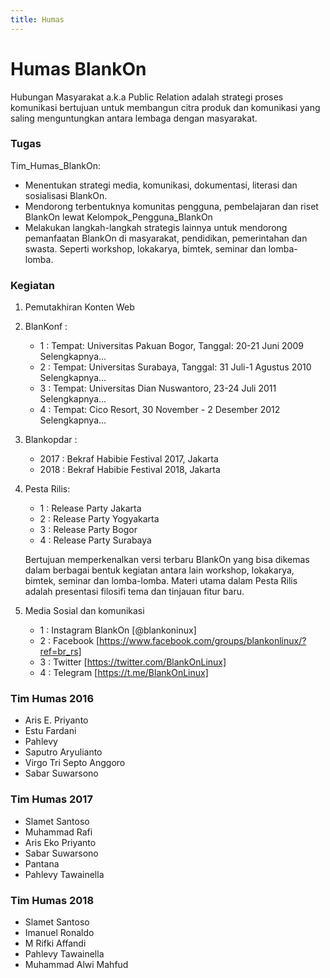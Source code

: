 ```yaml
---
title: Humas
---
```


# Humas BlankOn
Hubungan Masyarakat a.k.a Public Relation adalah strategi proses komunikasi bertujuan untuk membangun citra produk dan komunikasi yang saling menguntungkan antara lembaga dengan masyarakat.

### Tugas
​Tim_Humas_BlankOn:
* Menentukan strategi media, komunikasi, dokumentasi, literasi dan sosialisasi BlankOn.
* Mendorong terbentuknya komunitas pengguna, pembelajaran dan riset BlankOn lewat ​Kelompok_Pengguna_BlankOn
* Melakukan langkah-langkah strategis lainnya untuk mendorong pemanfaatan BlankOn di masyarakat, pendidikan, pemerintahan dan swasta. Seperti workshop, lokakarya, bimtek, seminar dan lomba-lomba.

### Kegiatan
1. Pemutakhiran Konten Web
2. BlanKonf :
    * 1 : Tempat: Universitas Pakuan Bogor, Tanggal: 20-21 Juni 2009 ​Selengkapnya…
    * 2 : Tempat: Universitas Surabaya, Tanggal: 31 Juli-1 Agustus 2010 ​Selengkapnya…
    * 3 : Tempat: Universitas Dian Nuswantoro, 23-24 Juli 2011 ​Selengkapnya…
    * 4 : Tempat: Cico Resort, 30 November - 2 Desember 2012 ​Selengkapnya…

3. Blankopdar :
    * 2017 : Bekraf Habibie Festival 2017, Jakarta
    * 2018 : Bekraf Habibie Festival 2018, Jakarta

4. Pesta Rilis:
    * 1 : Release Party Jakarta
    * 2 : Release Party Yogyakarta
    * 3 : Release Party Bogor
    * 4 : Release Party Surabaya

    Bertujuan memperkenalkan versi terbaru BlankOn yang bisa dikemas dalam berbagai bentuk kegiatan antara lain workshop, lokakarya, bimtek, seminar dan lomba-lomba. Materi utama dalam Pesta Rilis adalah presentasi filosifi tema dan tinjauan fitur baru.

5. Media Sosial dan komunikasi
    * 1 : Instagram BlankOn [@blankoninux]
    * 2 : Facebook [https://www.facebook.com/groups/blankonlinux/?ref=br_rs]
    * 3 : Twitter [https://twitter.com/BlankOnLinux]
    * 4 : Telegram [https://t.me/BlankOnLinux]

### Tim Humas 2016
* Aris E. Priyanto
* Estu Fardani
* Pahlevy
* Saputro Aryulianto
* Virgo Tri Septo Anggoro
* Sabar Suwarsono

### Tim Humas 2017
* Slamet Santoso
* Muhammad Rafi
* Aris Eko Priyanto
* Sabar Suwarsono
* Pantana
* Pahlevy Tawainella

### Tim Humas 2018
* Slamet Santoso
* Imanuel Ronaldo
* M Rifki Affandi
* Pahlevy Tawainella
* Muhammad Alwi Mahfud
